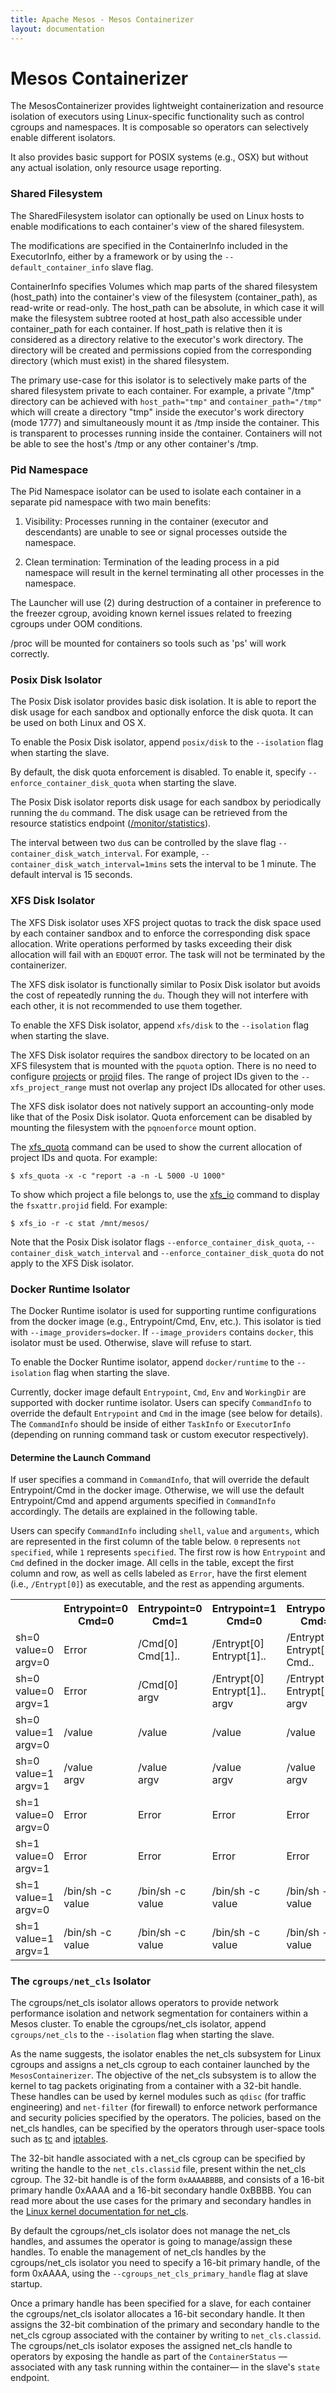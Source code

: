 ```yaml
---
title: Apache Mesos - Mesos Containerizer
layout: documentation
---
```


# Mesos Containerizer

The MesosContainerizer provides lightweight containerization and
resource isolation of executors using Linux-specific functionality
such as control cgroups and namespaces. It is composable so operators
can selectively enable different isolators.

It also provides basic support for POSIX systems (e.g., OSX) but
without any actual isolation, only resource usage reporting.

### Shared Filesystem

The SharedFilesystem isolator can optionally be used on Linux hosts to
enable modifications to each container's view of the shared
filesystem.

The modifications are specified in the ContainerInfo included in the
ExecutorInfo, either by a framework or by using the
`--default_container_info` slave flag.

ContainerInfo specifies Volumes which map parts of the shared
filesystem (host\_path) into the container's view of the filesystem
(container\_path), as read-write or read-only. The host\_path can be
absolute, in which case it will make the filesystem subtree rooted at
host\_path also accessible under container\_path for each container.
If host\_path is relative then it is considered as a directory
relative to the executor's work directory. The directory will be
created and permissions copied from the corresponding directory (which
must exist) in the shared filesystem.

The primary use-case for this isolator is to selectively make parts of
the shared filesystem private to each container. For example, a
private "/tmp" directory can be achieved with `host_path="tmp"` and
`container_path="/tmp"` which will create a directory "tmp" inside the
executor's work directory (mode 1777) and simultaneously mount it as
/tmp inside the container. This is transparent to processes running
inside the container. Containers will not be able to see the host's
/tmp or any other container's /tmp.

### Pid Namespace

The Pid Namespace isolator can be used to isolate each container in
a separate pid namespace with two main benefits:

1. Visibility: Processes running in the container (executor and
   descendants) are unable to see or signal processes outside the
   namespace.

2. Clean termination: Termination of the leading process in a pid
   namespace will result in the kernel terminating all other processes
   in the namespace.

The Launcher will use (2) during destruction of a container in
preference to the freezer cgroup, avoiding known kernel issues related
to freezing cgroups under OOM conditions.

/proc will be mounted for containers so tools such as 'ps' will work
correctly.


### Posix Disk Isolator

The Posix Disk isolator provides basic disk isolation. It is able to
report the disk usage for each sandbox and optionally enforce the disk
quota. It can be used on both Linux and OS X.

To enable the Posix Disk isolator, append `posix/disk` to the
`--isolation` flag when starting the slave.

By default, the disk quota enforcement is disabled. To enable it,
specify `--enforce_container_disk_quota` when starting the slave.

The Posix Disk isolator reports disk usage for each sandbox by
periodically running the `du` command. The disk usage can be retrieved
from the resource statistics endpoint ([/monitor/statistics](endpoints/monitor/statistics.md)).

The interval between two `du`s can be controlled by the slave flag
`--container_disk_watch_interval`. For example,
`--container_disk_watch_interval=1mins` sets the interval to be 1
minute. The default interval is 15 seconds.


### XFS Disk Isolator

The XFS Disk isolator uses XFS project quotas to track the disk
space used by each container sandbox and to enforce the corresponding
disk space allocation. Write operations performed by tasks exceeding
their disk allocation will fail with an `EDQUOT` error. The task
will not be terminated by the containerizer.

The XFS disk isolator is functionally similar to Posix Disk isolator
but avoids the cost of repeatedly running the `du`.  Though they will
not interfere with each other, it is not recommended to use them together.

To enable the XFS Disk isolator, append `xfs/disk` to the
`--isolation` flag when starting the slave.

The XFS Disk isolator requires the sandbox directory to be located
on an XFS filesystem that is mounted with the `pquota` option. There
is no need to configure
[projects](http://man7.org/linux/man-pages/man5/projects.5.html)
or [projid](http://man7.org/linux/man-pages/man5/projid.5.html)
files. The range of project IDs given to the `--xfs_project_range`
must not overlap any project IDs allocated for other uses.

The XFS disk isolator does not natively support an accounting-only mode
like that of the Posix Disk isolator. Quota enforcement can be disabled
by mounting the filesystem with the `pqnoenforce` mount option.

The [xfs_quota](http://man7.org/linux/man-pages/man8/xfs_quota.8.html)
command can be used to show the current allocation of project IDs
and quota. For example:

    $ xfs_quota -x -c "report -a -n -L 5000 -U 1000"

To show which project a file belongs to, use the
[xfs_io](http://man7.org/linux/man-pages/man8/xfs_io.8.html) command
to display the `fsxattr.projid` field. For example:

    $ xfs_io -r -c stat /mnt/mesos/

Note that the Posix Disk isolator flags `--enforce_container_disk_quota`,
`--container_disk_watch_interval` and `--enforce_container_disk_quota` do
not apply to the XFS Disk isolator.

### Docker Runtime Isolator

The Docker Runtime isolator is used for supporting runtime
configurations from the docker image (e.g., Entrypoint/Cmd, Env,
etc.). This isolator is tied with `--image_providers=docker`. If
`--image_providers` contains `docker`, this isolator must be used.
Otherwise, slave will refuse to start.

To enable the Docker Runtime isolator, append `docker/runtime` to the
`--isolation` flag when starting the slave.

Currently, docker image default `Entrypoint`, `Cmd`, `Env` and
`WorkingDir` are supported with docker runtime isolator. Users can
specify `CommandInfo` to override the default `Entrypoint` and `Cmd`
in the image (see below for details). The `CommandInfo` should be
inside of either `TaskInfo` or `ExecutorInfo` (depending on running
command task or custom executor respectively).

#### Determine the Launch Command

If user specifies a command in `CommandInfo`, that will override the
default Entrypoint/Cmd in the docker image. Otherwise, we will use the
default Entrypoint/Cmd and append arguments specified in `CommandInfo`
accordingly. The details are explained in the following table.

Users can specify `CommandInfo` including `shell`, `value` and
`arguments`, which are represented in the first column of the table
below. `0` represents `not specified`, while `1` represents
`specified`. The first row is how `Entrypoint` and `Cmd` defined in
the docker image. All cells in the table, except the first column and
row, as well as cells labeled as `Error`, have the first element
(i.e., `/Entrypt[0]`) as executable, and the rest as appending
arguments.

<table class="table table-striped">
  <tr>
    <th></th>
    <th>Entrypoint=0<br>Cmd=0</th>
    <th>Entrypoint=0<br>Cmd=1</th>
    <th>Entrypoint=1<br>Cmd=0</th>
    <th>Entrypoint=1<br>Cmd=1</th>
  </tr>
  <tr>
    <td>sh=0<br>value=0<br>argv=0</td>
    <td>Error</td>
    <td>/Cmd[0]<br>Cmd[1]..</td>
    <td>/Entrypt[0]<br>Entrypt[1]..</td>
    <td>/Entrypt[0]<br>Entrypt[1]..<br>Cmd..</td>
  </tr>
  <tr>
    <td>sh=0<br>value=0<br>argv=1</td>
    <td>Error</td>
    <td>/Cmd[0]<br>argv</td>
    <td>/Entrypt[0]<br>Entrypt[1]..<br>argv</td>
    <td>/Entrypt[0]<br>Entrypt[1]..<br>argv</td>
  </tr>
  <tr>
    <td>sh=0<br>value=1<br>argv=0</td>
    <td>/value</td>
    <td>/value</td>
    <td>/value</td>
    <td>/value</td>
  </tr>
  <tr>
    <td>sh=0<br>value=1<br>argv=1</td>
    <td>/value<br>argv</td>
    <td>/value<br>argv</td>
    <td>/value<br>argv</td>
    <td>/value<br>argv</td>
  </tr>
  <tr>
    <td>sh=1<br>value=0<br>argv=0</td>
    <td>Error</td>
    <td>Error</td>
    <td>Error</td>
    <td>Error</td>
  </tr>
  <tr>
    <td>sh=1<br>value=0<br>argv=1</td>
    <td>Error</td>
    <td>Error</td>
    <td>Error</td>
    <td>Error</td>
  </tr>
  <tr>
    <td>sh=1<br>value=1<br>argv=0</td>
    <td>/bin/sh -c<br>value</td>
    <td>/bin/sh -c<br>value</td>
    <td>/bin/sh -c<br>value</td>
    <td>/bin/sh -c<br>value</td>
  </tr>
  <tr>
    <td>sh=1<br>value=1<br>argv=1</td>
    <td>/bin/sh -c<br>value</td>
    <td>/bin/sh -c<br>value</td>
    <td>/bin/sh -c<br>value</td>
    <td>/bin/sh -c<br>value</td>
  </tr>
</table>


### The `cgroups/net_cls` Isolator

The cgroups/net_cls isolator allows operators to provide network
performance isolation and network segmentation for containers within
a Mesos cluster. To enable the cgroups/net_cls isolator, append
`cgroups/net_cls` to the `--isolation` flag when starting the slave.

As the name suggests, the isolator enables the net_cls subsystem for
Linux cgroups and assigns a net_cls cgroup to each container launched
by the `MesosContainerizer`.  The objective of the net_cls subsystem
is to allow the kernel to tag packets originating from a container
with a 32-bit handle. These handles can be used by kernel modules such
as `qdisc` (for traffic engineering) and `net-filter` (for
firewall) to enforce network performance and security policies
specified by the operators.  The policies, based on the net_cls
handles, can be specified by the operators through user-space tools
such as
[tc](http://tldp.org/HOWTO/Traffic-Control-HOWTO/software.html#s-iproute2-tc)
and [iptables](http://linux.die.net/man/8/iptables).

The 32-bit handle associated with a net_cls cgroup can be specified by
writing the handle to the `net_cls.classid` file, present within the
net_cls cgroup. The 32-bit handle is of the form `0xAAAABBBB`, and
consists of a 16-bit primary handle 0xAAAA and a 16-bit secondary
handle 0xBBBB. You can read more about the use cases for the primary
and secondary handles in the [Linux kernel documentation for
net_cls](https://www.kernel.org/doc/Documentation/cgroup-v1/net_cls.txt).

By default the cgroups/net_cls isolator does not manage the net_cls
handles, and assumes the operator is going to manage/assign these
handles. To enable the management of net_cls handles by the
cgroups/net_cls isolator you need to specify a 16-bit primary handle,
of the form 0xAAAA, using the `--cgroups_net_cls_primary_handle` flag at
slave startup.

Once a primary handle has been specified for a slave, for each
container the cgroups/net_cls isolator allocates a 16-bit secondary
handle. It then assigns the 32-bit combination of the primary and
secondary handle to the net_cls cgroup associated with the container
by writing to `net_cls.classid`. The cgroups/net_cls isolator exposes
the assigned net_cls handle to operators by exposing the handle as
part of the `ContainerStatus` &mdash;associated with any task running within
the container&mdash; in the slave's `state` endpoint.
